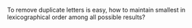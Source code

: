 

To remove duplicate letters is easy, how to maintain smallest in lexicographical order among all possible results?   

